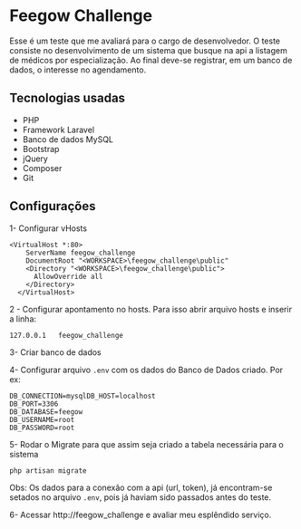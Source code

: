 # Feegow Challenge

Esse é um teste que me avaliará para o cargo de desenvolvedor.
O teste consiste no desenvolvimento de um sistema que busque na api a listagem de médicos por especialização. 
Ao final deve-se registrar, em um banco de dados, o interesse no agendamento.

## Tecnologias usadas

- PHP
- Framework Laravel
- Banco de dados MySQL
- Bootstrap
- jQuery
- Composer
- Git

## Configurações

1- Configurar vHosts

    <VirtualHost *:80>
        ServerName feegow_challenge
        DocumentRoot "<WORKSPACE>\feegow_challenge\public"
        <Directory "<WORKSPACE>\feegow_challenge\public">
          AllowOverride all
        </Directory>
      </VirtualHost>
      
2 - Configurar apontamento no hosts. Para isso abrir arquivo hosts e inserir a linha:

    127.0.0.1   feegow_challenge

3- Criar banco de dados 

4- Configurar arquivo ``.env`` com os dados do Banco de Dados criado. Por ex:

    DB_CONNECTION=mysqlDB_HOST=localhost
    DB_PORT=3306
    DB_DATABASE=feegow
    DB_USERNAME=root
    DB_PASSWORD=root
  
5- Rodar o Migrate para que assim seja criado a tabela necessária para o sistema 

    php artisan migrate
    
Obs: Os dados para a conexão com a api (url, token), já encontram-se setados no arquivo  ``.env``, pois já haviam sido passados antes do teste.

6- Acessar http://feegow_challenge e avaliar meu esplêndido serviço.
  
